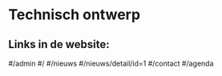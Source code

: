 # Technisch ontwerp
## Links in de website:
#/admin
#/
#/nieuws
#/nieuws/detail/id=1
#/contact
#/agenda
